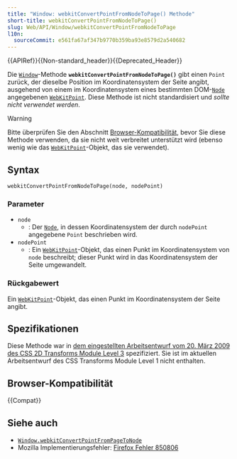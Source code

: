 ```yaml
---
title: "Window: webkitConvertPointFromNodeToPage() Methode"
short-title: webkitConvertPointFromNodeToPage()
slug: Web/API/Window/webkitConvertPointFromNodeToPage
l10n:
  sourceCommit: e561fa67af347b9770b359ba93e8579d2a540682
---
```


{{APIRef}}{{Non-standard_header}}{{Deprecated_Header}}

Die [`Window`](/de/docs/Web/API/Window)-Methode **`webkitConvertPointFromNodeToPage()`** gibt einen `Point` zurück, der dieselbe Position im Koordinatensystem der Seite angibt, ausgehend von einem im Koordinatensystem eines bestimmten DOM-[`Node`](/de/docs/Web/API/Node) angegebenen [`WebKitPoint`](/de/docs/Web/API/WebKitPoint). Diese Methode ist nicht standardisiert und _sollte nicht verwendet werden_.

> [!WARNING]
> Bitte überprüfen Sie den Abschnitt [Browser-Kompatibilität](#browser-kompatibilität), bevor Sie diese Methode verwenden, da sie nicht weit verbreitet unterstützt wird (ebenso wenig wie das [`WebKitPoint`](/de/docs/Web/API/WebKitPoint)-Objekt, das sie verwendet).

## Syntax

```js-nolint
webkitConvertPointFromNodeToPage(node, nodePoint)
```

### Parameter

- `node`
  - : Der [`Node`](/de/docs/Web/API/Node), in dessen Koordinatensystem der durch `nodePoint` angegebene `Point` beschrieben wird.
- `nodePoint`
  - : Ein [`WebKitPoint`](/de/docs/Web/API/WebKitPoint)-Objekt, das einen Punkt im Koordinatensystem von `node` beschreibt; dieser Punkt wird in das Koordinatensystem der Seite umgewandelt.

### Rückgabewert

Ein [`WebKitPoint`](/de/docs/Web/API/WebKitPoint)-Objekt, das einen Punkt im Koordinatensystem der Seite angibt.

## Spezifikationen

Diese Methode war in [dem eingestellten Arbeitsentwurf vom 20. März 2009 des CSS 2D Transforms Module Level 3](https://www.w3.org/TR/2009/WD-css3-2d-transforms-20090320/) spezifiziert. Sie ist im aktuellen Arbeitsentwurf des CSS Transforms Module Level 1 nicht enthalten.

## Browser-Kompatibilität

{{Compat}}

## Siehe auch

- [`Window.webkitConvertPointFromPageToNode`](/de/docs/Web/API/Window/webkitConvertPointFromPageToNode)
- Mozilla Implementierungsfehler: [Firefox Fehler 850806](https://bugzil.la/850806)
